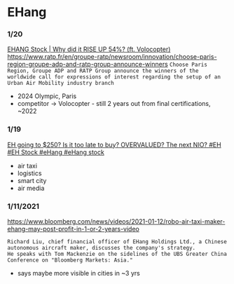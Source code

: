 # EHang


### 1/20
[EHANG Stock | Why did it RISE UP 54%? (ft. Volocopter)](https://www.youtube.com/watch?v=N5dNG3zory4)
https://www.ratp.fr/en/groupe-ratp/newsroom/innovation/choose-paris-region-groupe-adp-and-ratp-group-announce-winners
`Choose Paris Region, Groupe ADP and RATP Group announce the winners of the worldwide call for expressions of interest regarding the setup of an Urban Air Mobility industry branch`
- 2024 Olympic, Paris
- competitor -> Volocopter - still 2 years out from final certifications, ~2022


### 1/19
[EH going to $250? Is it too late to buy? OVERVALUED? The next NIO? #EH #EH Stock #eHang #eHang stock](https://www.youtube.com/watch?v=eY5J9qJ4svU)
- air taxi
- logistics
- smart city
- air media


### 1/11/2021
https://www.bloomberg.com/news/videos/2021-01-12/robo-air-taxi-maker-ehang-may-post-profit-in-1-or-2-years-video
```
Richard Liu, chief financial officer of EHang Holdings Ltd., a Chinese autonomous aircraft maker, discusses the company's strategy.
He speaks with Tom Mackenzie on the sidelines of the UBS Greater China Conference on "Bloomberg Markets: Asia."
```
- says maybe more visible in cities in ~3 yrs
